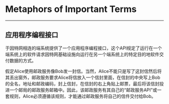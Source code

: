 # Metaphors of Important Terms
------------------------------

## 应用程序编程接口

于因特网相连的端系统提供了一个应用程序编程接口，这个API规定了运行在一个端系统上的软件请求因特网基础设施向运行在另一个端系统上的特定目的地软件交付数据的方式。

假定Alice使用邮政服务像Bob发一封信。当然，Alice不能只是写了这封信然后将其丢出窗外，邮政服务要求Alice将信放入一个信封里面，在信封的中央写上Bob的全名，地址和邮政编码，封上信封，在信封的右上角贴上邮票，最后将该信封投进一个邮局的邮政服务邮箱中。因此，该邮政服务有其自己的“邮政服务API”或一套规则，Alice必须遵循该规则，才能通过邮政服务将自己的信件交付给Bob。
